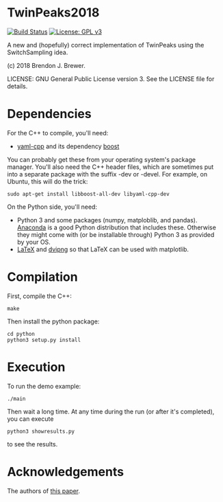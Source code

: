 TwinPeaks2018
=============
[![Build Status](https://travis-ci.org/eggplantbren/TwinPeaks2018.svg?branch=master)](https://travis-ci.org/eggplantbren/TwinPeaks2018)
[![License: GPL v3](https://img.shields.io/badge/License-GPL%20v3-blue.svg)](https://www.gnu.org/licenses/gpl-3.0)

A new and (hopefully) correct implementation of TwinPeaks
using the SwitchSampling idea.

(c) 2018 Brendon J. Brewer.

LICENSE: GNU General Public License version 3. See the LICENSE
file for details.

# Dependencies

For the C++ to compile, you'll need:

* [yaml-cpp](https://github.com/jbeder/yaml-cpp) and its dependency
  [boost](https://boost.org)

You can probably get these from your operating system's package manager.
You'll also need the C++ header files, which are sometimes put into a
separate package with the suffix -dev or -devel. For example, on Ubuntu, this
will do the trick:

```
sudo apt-get install libboost-all-dev libyaml-cpp-dev
```

On the Python side, you'll need:

* Python 3 and some packages (numpy, matploblib, and pandas).
  [Anaconda](https://www.anaconda.com)
  is a good Python distribution that includes these. Otherwise they might come
  with (or be installable through) Python 3 as provided by your OS.
* [LaTeX](https://tug.org/texlive) and [dvipng](https://sourceforge.net/projects/dvipng/) so that LaTeX can be used with matplotlib.

# Compilation

First, compile the C++:

```make```

Then install the python package:

```
cd python
python3 setup.py install
```

# Execution
To run the demo example:

```
./main
```

Then wait a long time. At any time during the run (or after it's completed),
you can execute

```
python3 showresults.py
```

to see the results.

# Acknowledgements

The authors of [this paper](https://arxiv.org/abs/1805.03924).

